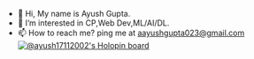 - 👋 Hi, My name is Ayush Gupta.
- 👀 I’m interested in CP,Web Dev,ML/AI/DL.
- 📫 How to reach me? ping me at aayushgupta023@gmail.com
[![@ayush17112002's Holopin board](https://holopin.io/api/user/board?user=ayush17112002)](https://holopin.io/@ayush17112002)

<!---
Ayush17112002/Ayush17112002 is a ✨ special ✨ repository because its `README.md` (this file) appears on your GitHub profile.
You can click the Preview link to take a look at your changes.
--->
